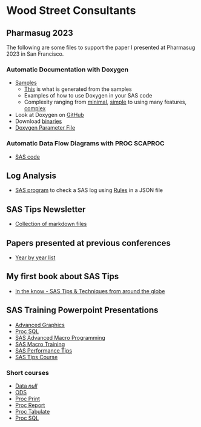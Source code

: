 # Wood Street Consultants

## Pharmasug 2023
The following are some files to support the paper I presented at Pharmasug 2023 in San Francisco.

### Automatic Documentation with Doxygen
* [Samples](/Doxygen/Samples/)
    * [This](https://philipmason.github.io/Sample%20Documentation/html/index.html) is what is generated from the samples
    * Examples of how to use Doxygen in your SAS code
    * Complexity ranging from [minimal](https://github.com/philipmason/Wood-Street-Consultants/blob/main/Doxygen/Samples/1%20-%20minimal.sas), [simple](https://github.com/philipmason/Wood-Street-Consultants/tree/main/Doxygen/Samples#:~:text=2%20weeks%20ago-,simple%20example.sas,-added%20examples%20etc) to using many features, [complex](https://github.com/philipmason/Wood-Street-Consultants/tree/main/Doxygen/Samples#:~:text=3%20%2D%20more%20extensive.sas)
* Look at Doxygen on [GitHub](https://github.com/doxygen)
* Download [binaries](https://www.doxygen.nl/download.html#srcbin)
* [Doxygen Parameter File](/Doxygen/Doxyfile)

### Automatic Data Flow Diagrams with PROC SCAPROC
* [SAS code](/SCAPROC/SAS/)

## Log Analysis
* [SAS program](/Log%20Analysis/filecheckwithrules.sas) to check a SAS log using [Rules](/Log%20Analysis/rules.json) in a JSON file

## SAS Tips Newsletter
* [Collection of markdown files](/Tips-Newsletter/)

## Papers presented at previous conferences
* [Year by year list](/Papers/)

## My first book about SAS Tips
* [In the know - SAS Tips & Techniques from around the globe](/Phil's%20SAS%20Tips%20Book.doc)

## SAS Training Powerpoint Presentations
* [Advanced Graphics](/Training/Advanced%20Graphics.ppt)
* [Proc SQL](/Training/Proc%20SQL.ppt)
* [SAS Advanced Macro Programming](/Training/SAS%20Advanced%20Macro%20Programming.ppt)
* [SAS Macro Training](/Training/SAS%20Macro%20Training.pptx)
* [SAS Performance Tips](/Training/SAS%20Performance%20Tips.pptx)
* [SAS Tips Course](/Training/Tips%20Course%202005.ppt)
### Short courses
* [Data _null_](/Training/Data%20_null_.ppt)
* [ODS](/Training/ODS.ppt)
* [Proc Print](/Training/Proc%20Print.ppt)
* [Proc Report](/Training/Proc%20Report.ppt)
* [Proc Tabulate](/Training/Proc%20Tabulate.ppt)
* [Proc SQL](/Training/Proc%20SQL.ppt)
